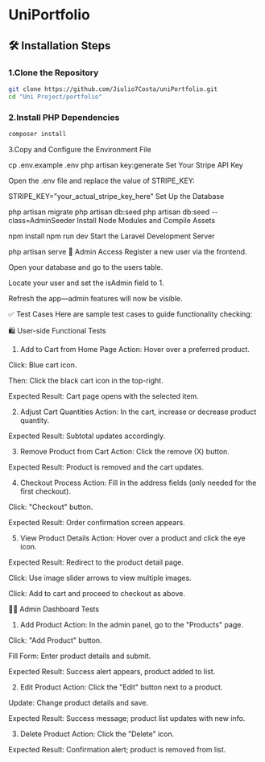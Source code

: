 # UniPortfolio

## 🛠 Installation Steps

### **1.Clone the Repository**
   ```sh
   git clone https://github.com/Jiulio7Costa/uniPortfolio.git
   cd "Uni Project/portfolio"
```
   
### **2.Install PHP Dependencies**
```sh
composer install
```


3.Copy and Configure the Environment File

cp .env.example .env
php artisan key:generate
Set Your Stripe API Key

Open the .env file and replace the value of STRIPE_KEY:


STRIPE_KEY="your_actual_stripe_key_here"
Set Up the Database


php artisan migrate
php artisan db:seed
php artisan db:seed --class=AdminSeeder
Install Node Modules and Compile Assets


npm install
npm run dev
Start the Laravel Development Server


php artisan serve
🔐 Admin Access
Register a new user via the frontend.

Open your database and go to the users table.

Locate your user and set the isAdmin field to 1.

Refresh the app—admin features will now be visible.

✅ Test Cases
Here are sample test cases to guide functionality checking:

🛍️ User-side Functional Tests
1. Add to Cart from Home Page
Action: Hover over a preferred product.

Click: Blue cart icon.

Then: Click the black cart icon in the top-right.

Expected Result: Cart page opens with the selected item.

2. Adjust Cart Quantities
Action: In the cart, increase or decrease product quantity.

Expected Result: Subtotal updates accordingly.

3. Remove Product from Cart
Action: Click the remove (X) button.

Expected Result: Product is removed and the cart updates.

4. Checkout Process
Action: Fill in the address fields (only needed for the first checkout).

Click: "Checkout" button.

Expected Result: Order confirmation screen appears.

5. View Product Details
Action: Hover over a product and click the eye icon.

Expected Result: Redirect to the product detail page.

Click: Use image slider arrows to view multiple images.

Click: Add to cart and proceed to checkout as above.

🧑‍💼 Admin Dashboard Tests
1. Add Product
Action: In the admin panel, go to the "Products" page.

Click: "Add Product" button.

Fill Form: Enter product details and submit.

Expected Result: Success alert appears, product added to list.

2. Edit Product
Action: Click the "Edit" button next to a product.

Update: Change product details and save.

Expected Result: Success message; product list updates with new info.

3. Delete Product
Action: Click the "Delete" icon.

Expected Result: Confirmation alert; product is removed from list.


